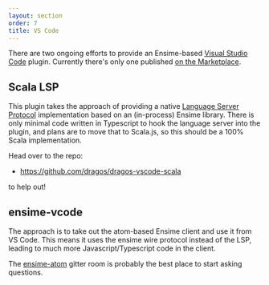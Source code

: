 ```yaml
---
layout: section
order: 7
title: VS Code
---
```


There are two ongoing efforts to provide an Ensime-based [Visual Studio Code](https://code.visualstudio.com/) plugin. Currently there's only one published [on the Marketplace](https://marketplace.visualstudio.com/items?itemName=dragos.scala-lsp).

## Scala LSP

This plugin takes the approach of providing a native [Language Server Protocol](https://github.com/Microsoft/language-server-protocol) implementation based on an (in-process) Ensime library. There is only minimal code written in Typescript to hook the language server into the plugin, and plans are to move that to Scala.js, so this should be a 100% Scala implementation.

Head over to the repo:

- https://github.com/dragos/dragos-vscode-scala

to help out!

## ensime-vcode

The approach is to take out the atom-based Ensime client and use it from VS Code. This means it uses the ensime wire protocol instead of the LSP, leading to much more Javascript/Typescript code in the client.

The [ensime-atom](https://gitter.im/ensime/ensime-atom) gitter room is probably the best place to start asking questions.
